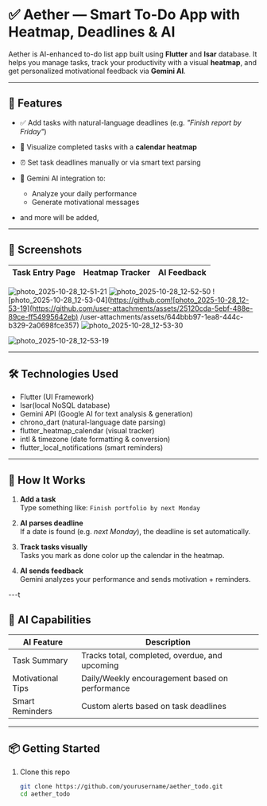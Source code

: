 
# ✅ Aether — Smart To-Do App with Heatmap, Deadlines & AI

Aether is AI-enhanced to-do list app built using **Flutter** and **Isar** database. It helps you manage tasks, track your productivity with a visual **heatmap**, and get personalized motivational feedback via **Gemini AI**.

---

## 🌟 Features

- ✅ Add tasks with natural-language deadlines (e.g. *"Finish report by Friday"*)
- 📆 Visualize completed tasks with a **calendar heatmap**
- ⏰ Set task deadlines manually or via smart text parsing
- 🤖 Gemini AI integration to:
  - Analyze your daily performance
  - Generate motivational messages
  
-  and more will be added, 
  

---


## 📸 Screenshots

| Task Entry Page | Heatmap Tracker | AI Feedback |
|-----------------|-----------------|-------------|


![photo_2025-10-28_12-51-21](https://github.com/user-attachments/assets/0cad73ea-a28a-4c0e-9295-d048e62a5dbe)
![photo_2025-10-28_12-52-50](https://github.com/user-attachments/assets/1318c998-885f-47c8-94a1-7d600ffc5966)
![photo_2025-10-28_12-53-04](https://github.com![photo_2025-10-28_12-53-19](https://github.com/user-attachments/assets/25120cda-5ebf-488e-89ce-ff54995642eb)
/user-attachments/assets/644bbb97-1ea8-444c-b329-2a0698fce357)
![photo_2025-10-28_12-53-30](https://github.com/user-attachments/assets/cbc0732d-ac39-4090-97ac-53c22d75093d)

![photo_2025-10-28_12-53-19](https://github.com/user-attachments/assets/4daab26e-49f4-4935-9de9-d13fe6996da0)

---

## 🛠️ Technologies Used

- Flutter (UI Framework)
- Isar(local NoSQL database)
- Gemini API (Google AI for text analysis & generation)
- chrono_dart (natural-language date parsing)
- flutter_heatmap_calendar (visual tracker)
- intl & timezone (date formatting & conversion)
- flutter_local_notifications (smart reminders)

---

## 🚀 How It Works

1. **Add a task**  
   Type something like: `Finish portfolio by next Monday`

2. **AI parses deadline**  
   If a date is found (e.g. *next Monday*), the deadline is set automatically.

3. **Track tasks visually**  
   Tasks you mark as done color up the calendar in the heatmap.

4. **AI sends feedback**  
   Gemini analyzes your performance and sends motivation + reminders.

---t

## 🧠 AI Capabilities

| AI Feature        | Description                                         |
|-------------------|-----------------------------------------------------|
| Task Summary      | Tracks total, completed, overdue, and upcoming     |
| Motivational Tips | Daily/Weekly encouragement based on performance    |
| Smart Reminders   | Custom alerts based on task deadlines              |

---

## 📦 Getting Started

1. Clone this repo  
   ```bash
   git clone https://github.com/yourusername/aether_todo.git
   cd aether_todo


